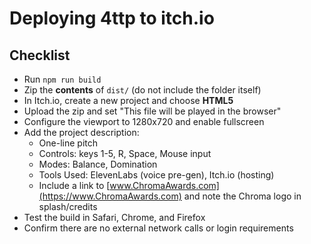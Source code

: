 # Deploying 4ttp to itch.io

## Checklist

- Run `npm run build`
- Zip the **contents** of `dist/` (do not include the folder itself)
- In Itch.io, create a new project and choose **HTML5**
- Upload the zip and set "This file will be played in the browser"
- Configure the viewport to 1280x720 and enable fullscreen
- Add the project description:
  - One-line pitch
  - Controls: keys 1-5, R, Space, Mouse input
  - Modes: Balance, Domination
  - Tools Used: ElevenLabs (voice pre-gen), Itch.io (hosting)
  - Include a link to [www.ChromaAwards.com](https://www.ChromaAwards.com) and note the Chroma logo in splash/credits
- Test the build in Safari, Chrome, and Firefox
- Confirm there are no external network calls or login requirements
